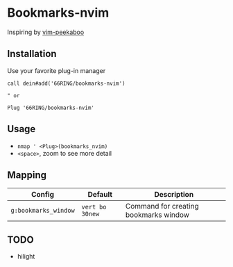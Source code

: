 # Bookmarks-nvim

Inspiring by [vim-peekaboo](https://github.com/junegunn/vim-peekaboo)

## Installation

Use your favorite plug-in manager

```vim
call dein#add('66RING/bookmarks-nvim')

" or

Plug '66RING/bookmarks-nvim'
```

## Usage

- `nmap ' <Plug>(bookmarks_nvim)`
- `<space>`, zoom to see more detail

## Mapping

| Config               | Default         | Description                           |
|----------------------|-----------------|---------------------------------------|
| `g:bookmarks_window` | `vert bo 30new` | Command for creating bookmarks window |

## TODO

- hilight

